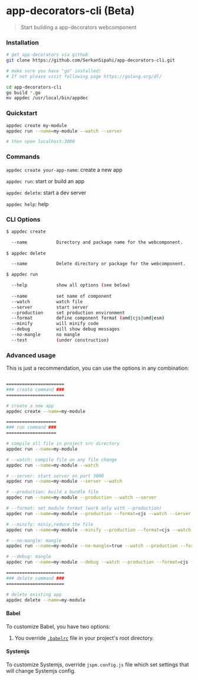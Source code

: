 # app-decorators-cli (Beta)

> Start building a app-decorators webcomponent

### Installation

```sh
# get app-decorators via github
git clone https://github.com/SerkanSipahi/app-decorators-cli.git

# make sure you have "go" installed!
# If not please visit following page https://golang.org/dl/

cd app-decorators-cli
go build *.go
mv appdec /usr/local/bin/appdec
```

### Quickstart
```sh
appdec create my-module
appdec run --name=my-module --watch --server

# then open localhost:3000
```

### Commands

`appdec create your-app-name`: create a new app

`appdec run`: start or build an app

`appdec delete`: start a dev server

`appdec help`: help

### CLI Options

```sh
$ appdec create

  --name           Directory and package name for the webcomponent.
  
$ appdec delete

  --name           Delete directory or package for the webcomponent.

$ appdec run

  --help           show all options (see below)
  
  --name           set name of component
  --watch          watch file                                           [default: false]
  --server         start server                                         [default: false]
  --production     set production environment                           [default: false]
  --format         define component format (amd|cjs|umd|esm)            [default: "default"]
  --minify         will minify code                                     [default: false]
  --debug          will show debug messages                             [default: false]
  --no-mangle      no mangle                                            [default: false]
  --test           (under construction)                                 [default: false]
```

### Advanced usage

This is just a recommendation, you can use the options in any combination:
```sh

======================
### create command ###
======================

# create a new app
appdec create --name=my-module

===================
### run command ###
===================

# compile all file in project src directory
appdec run --name=my-module

# --watch: compile file on any file change
appdec run --name=my-module --watch

# --server: start server on port 3000
appdec run --name=my-module --server --watch

# --production: build a bundle file
appdec run --name=my-module --production --watch --server

# --format: set module format (work only with --production)
appdec run --name=my-module --production --format=cjs --watch --server

# --minify: miniy,reduce the file
appdec run --name=my-module --minify --production --format=cjs --watch --server

# --no-mangle: mangle
appdec run --name=my-module --no-mangle=true --watch --production --format=cjs --server --minify

# --debug: mangle
appdec run --name=my-module --debug --watch --production --format=cjs --server --minify --no-mangle=true

======================
### delete command ###
======================

# delete existing app
appdec delete --name=my-module
```

#### Babel

To customize Babel, you have two options:

1. You override [`.babelrc`](https://babeljs.io/docs/usage/babelrc/) file in your project's root directory.

#### Systemjs

To customize Systemjs, override ```jspm.config.js``` file which set settings that will change Systemjs config.